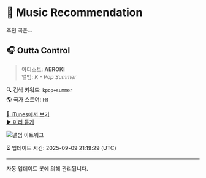 
# 🎵 Music Recommendation

추천 곡은...

## 🎧 Outta Control  
> 아티스트: **AEROKI**  
> 앨범: _K - Pop Summer_  

🔍 검색 키워드: `kpop+summer`  
🌎 국가 스토어: `FR`

[🔗 iTunes에서 보기](https://music.apple.com/fr/album/outta-control/1814025209?i=1814025214&uo=4)  
[▶️ 미리 듣기](https://audio-ssl.itunes.apple.com/itunes-assets/AudioPreview211/v4/25/33/b5/2533b5f4-04f4-cbbc-f713-3838620f9905/mzaf_5356867784427059559.plus.aac.p.m4a)

![앨범 아트워크](https://is1-ssl.mzstatic.com/image/thumb/Music211/v4/7e/74/07/7e74074c-27cd-1e21-be05-591c680e1090/990591272293.png/100x100bb.jpg)

⏳ 업데이트 시간: 2025-09-09 21:19:29 (UTC)

---
자동 업데이트 봇에 의해 관리됩니다.

